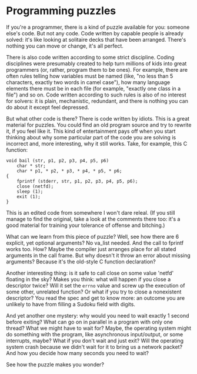 # Programming puzzles

If you're a programmer, there is a kind of puzzle
available for you: someone else's code. But not any code. Code written by
capable people is already solved: it's like looking at solitaire decks
that have been arranged. There's nothing you can
move or change, it's all perfect.

There is also code written according to some strict discipline. Coding
disciplines were presumably created to help turn millions of kids into
great programmers (or, rather, program them to be ones). For example,
there are often rules telling how variables must be named (like, "no
less than 5 characters, exactly two words in camel case"), how many
language elements there must be in each file (for example, "exactly one
class in a file") and so on. Code written according to such rules is
also of no interest for solvers: it is plain, mechanistic, redundant,
and there is nothing you can do about it except feel depressed.

But what other code is there? There is code written by idiots. This is
a great material for puzzles. You could find an old program source and
try to rewrite it, if you feel like it. This kind of entertainment pays
off when you start thinking about why some particular part of the code
you are solving is incorrect and, more interesting, why it still works.
Take, for example, this C function:

	void bail (str, p1, p2, p3, p4, p5, p6)
		char * str;
		char * p1, * p2, * p3, * p4, * p5, * p6;
	{
		fprintf (stderr, str, p1, p2, p3, p4, p5, p6);
		close (netfd);
		sleep (1);
		exit (1);
	}

This is an edited code from somewhere I won't dare releal. (If you still
manage to find the original, take a look at the comments there too:
it's a good material for training your tolerance of offense and
bitching.)

What can we learn from this piece of puzzle? Well, see how there
are 6 explicit, yet optional arguments? No va_list needed. And the call
to fprintf works too. How? Maybe the compiler
just arranges place for all stated arguments in the call frame. But
why doesn't it throw an error about missing arguments? Because it's the old-style C function declaration?

Another interesting thing: is it safe to call close on some value
'netfd' floating in the sky? Makes you think: what will happen if you
close a descriptor twice? Will it set the `errno` value and screw up
the execution of some other, unrelated function? Or what if you try to
close a nonexistent descriptor? You read the spec and get to know more:
an outcome you are unlikely to have from filling a Sudoku field with
digits.

And yet another one mystery: why would you need to wait exactly 1
second before exiting? What can go on in parallel in a program with
only one thread? What we might have to wait for? Maybe, the operating
system might do something with the program, like asynchronous
input/output, or some interrupts, maybe? What if you don't wait and
just exit? Will the operating system crash because we didn't wait for
it to bring us a network packet? And how you decide how many seconds
you need to wait?

See how the puzzle makes you wonder?
